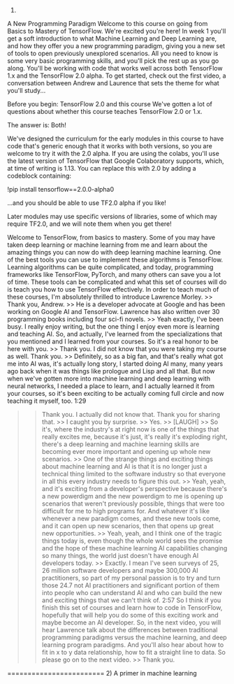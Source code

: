 1) 
A New Programming Paradigm
Welcome to this course on going from Basics to Mastery of TensorFlow. We're excited you're here! In week 1 you'll get a soft introduction to what Machine Learning and Deep Learning are, and how they offer you a new programming paradigm, giving you a new set of tools to open previously unexplored scenarios. All you need to know is some very basic programming skills, and you'll pick the rest up as you go along. You'll be working with code that works well across both TensorFlow 1.x and the TensorFlow 2.0 alpha. To get started, check out the first video, a conversation between Andrew and Laurence that sets the theme for what you'll study...

Before you begin: TensorFlow 2.0 and this course
We've gotten a lot of questions about whether this course teaches TensorFlow 2.0 or 1.x.

The answer is: Both!

We've designed the curriculum for the early modules in this course to have code that's generic enough that it works with both versions, so you are welcome to try it with the 2.0 alpha. If you are using the colabs, you'll use the latest version of TensorFlow that Google Colaboratory supports, which, at time of writing is 1.13. You can replace this with 2.0 by adding a codeblock containing:

!pip install tensorflow==2.0.0-alpha0 

...and you should be able to use TF2.0 alpha if you like!

Later modules may use specific versions of libraries, some of which may require TF2.0, and we will note them when you get there!

Welcome to TensorFlow, from basics to mastery. Some of you may have taken deep learning or machine learning from me and learn about the amazing things you can now do with deep learning machine learning. One of the best tools you can use to implement these algorithms is TensorFlow. Learning algorithms can be quite complicated, and today, programming frameworks like TensorFlow, PyTorch, and many others can save you a lot of time. These tools can be complicated and what this set of courses will do is teach you how to use TensorFlow effectively. In order to teach much of these courses, I'm absolutely thrilled to introduce Lawrence Morley. >> Thank you, Andrew. >> He is a developer advocate at Google and has been working on Google AI and TensorFlow. Lawrence has also written over 30 programming books including four sci-fi novels. >> Yeah exactly, I've been busy. I really enjoy writing, but the one thing I enjoy even more is learning and teaching AI. So, and actually, I've learned from the specializations that you mentioned and I learned from your courses. So it's a real honor to be here with you. >> Thank you. I did not know that you were taking my course as well. Thank you. >> Definitely, so as a big fan, and that's really what got me into AI was, it's actually long story, I started doing AI many, many years ago back when it was things like prologue and Lisp and all that. But now when we've gotten more into machine learning and deep learning with neural networks, I needed a place to learn, and I actually learned it from your courses, so it's been exciting to be actually coming full circle and now teaching it myself, too.
1:29
>> Thank you. I actually did not know that. Thank you for sharing that. >> I caught you by surprise. >> Yes. >> [LAUGH] >> So it's, where the industry's at right now is one of the things that really excites me, because it's just, it's really it's exploding right, there's a deep learning and machine learning skills are becoming ever more important and opening up whole new scenarios. >> One of the strange things and exciting things about machine learning and AI is that it is no longer just a technical thing limited to the software industry so that everyone in all this every industry needs to figure this out. >> Yeah, yeah, and it's exciting from a developer's perspective because there's a new powerdigm and the new powerdigm to me is opening up scenarios that weren't previously possible, things that were too difficult for me to high programs for. And whatever it's like whenever a new paradigm comes, and these new tools come, and it can open up new scenarios, then that opens up great new opportunities. >> Yeah, yeah, and I think one of the tragic things today is, even though the whole world sees the promise and the hope of these machine learning AI capabilities changing so many things, the world just doesn't have enough AI developers today. >> Exactly. I mean I've seen surveys of 25, 26 million software developers and maybe 300,000 AI practitioners, so part of my personal passion is to try and turn those 24.7 not AI practitioners and significant portion of them into people who can understand AI and who can build the new and exciting things that we can't think of.
2:57
>> So I think if you finish this set of courses and learn how to code in TensorFlow, hopefully that will help you do some of this exciting work and maybe become an AI developer. So, in the next video, you will hear Lawrence talk about the differences between traditional programming paradigms versus the machine learning, and deep learning program paradigms. And you'll also hear about how to fit in x to y data relationship, how to fit a straight line to data. So please go on to the next video. >> Thank you.

========================
2) 
A primer in machine learning


